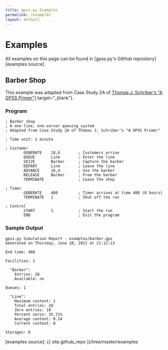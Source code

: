 ```yaml
---
title: gpss.py Examples
permalink: /examples
layout: default
---
```


# Examples
All examples on this page can be found in
[gpss.py's GitHub repository][examples source].

## Barber Shop
This example was adapted from Case Study 2A of
[Thomas J. Schriber's "A GPSS Primer"][gpss primer]{:target="_blank"}.

### Program
~~~
; Barber shop
; A one-line, one-server queuing system
; Adapted from Case Study 2A of Thomas J. Schriber's "A GPSS Primer"

; Time unit: 1 minute

; Customer
        GENERATE    18,6        ; Customers arrive
        QUEUE       Line        ; Enter the line
        SEIZE       Barber      ; Capture the barber
        DEPART      Line        ; Leave the line
        ADVANCE     16,4        ; Use the barber
        RELEASE     Barber      ; Free the barber
        TERMINATE               ; Leave the shop

; Timer
        GENERATE    480         ; Timer arrives at time 480 (8 hours)
        TERMINATE   1           ; Shut off the run

; Control
        START       1           ; Start the run
        END                     ; Exit the program
~~~

### Sample Output
~~~
gpss.py Simulation Report - examples/barber.gps
Generated on Thursday, June 10, 2021 at 21:12:13

End time: 480

Facilities: 1

  "Barber":
    Entries: 28
    Available: no

Queues: 1

  "Line":
    Maximum content: 1
    Total entries: 28
    Zero entries: 10
    Percent zeros: 35.71%
    Average content: 0.14
    Current content: 0

Storages: 0
~~~

[gpss primer]: https://hdl.handle.net/2027.42/7464
[examples source]: {{ site.github_repo }}/tree/master/examples
